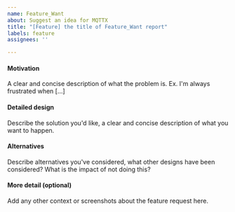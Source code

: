 ```yaml
---
name: Feature_Want
about: Suggest an idea for MQTTX
title: "[Feature] the title of Feature_Want report"
labels: feature
assignees: ''

---
```


#### Motivation

A clear and concise description of what the problem is. Ex. I'm always frustrated when [...]

#### Detailed design

Describe the solution you'd like, a clear and concise description of what you want to happen.

#### Alternatives

Describe alternatives you've considered, what other designs have been considered? What is the impact of not doing this?

#### More detail (optional)

Add any other context or screenshots about the feature request here.

